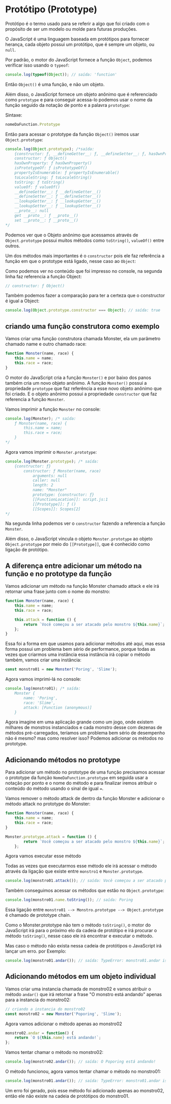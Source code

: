 # Protótipo (Prototype)

Protótipo é o termo usado para se referir a algo que foi criado com o propósito de ser um modelo ou molde para futuras produções.

O JavaScript é uma linguagem baseada em protótipos  para fornecer herança, cada objeto possui um protótipo, que é sempre um objeto, ou `null`.

Por padrão, o motor do JavaScript fornece a função `Object`, podemos verificar isso usando o `typeof`:

```js
console.log(typeof(Object)); // saída: 'function'
```

Então `Object()` é uma função, e não um objeto.

Além disso, o JavaScript fornece um objeto anônimo que é referenciado como `prototype` e para conseguir acessa-lo podemos usar o nome da função seguido da notação de ponto e a palavra `prototype`:

Sintaxe:

```js
nomeDaFunction.Prototype
```

Então para acessar o prototype da função `Object()` iremos usar `Object.prototype`:

```js
console.log(Object.prototype); /*saída:
    {constructor: ƒ, __defineGetter__: ƒ, __defineSetter__: ƒ, hasOwnProperty: ƒ, __lookupGetter__: ƒ, …}
    constructor: ƒ Object()
    hasOwnProperty: ƒ hasOwnProperty()
    isPrototypeOf: ƒ isPrototypeOf()
    propertyIsEnumerable: ƒ propertyIsEnumerable()
    toLocaleString: ƒ toLocaleString()
    toString: ƒ toString()
    valueOf: ƒ valueOf()
    __defineGetter__: ƒ __defineGetter__()
    __defineSetter__: ƒ __defineSetter__()
    __lookupGetter__: ƒ __lookupGetter__()
    __lookupSetter__: ƒ __lookupSetter__()
    __proto__: null
    get __proto__: ƒ __proto__()
    set __proto__: ƒ __proto__()
*/

```

Podemos ver que o Objeto anônimo que acessamos através de `Object.prototype` possui muitos métodos como `toString()`, `valueOf()` entre outros.

Um dos métodos mais importantes é o `constructor` pois ele faz referência a função em que o prototype está ligado, nesse caso ao `Object`:

Como podemos ver no conteúdo que foi impresso no console, na segunda linha faz referencia a função Object:

```js
// constructor: ƒ Object()
```

Também podemos fazer a comparação para ter a certeza que o constructor é igual a Object:

```js
console.log(Object.prototype.constructor === Object); // saída: true
```

## criando uma função construtora como exemplo

Vamos criar uma função construtora chamada Monster, ela um parâmetro chamado name e outro chamado race:

```js
function Monster(name, race) {
    this.name = name;
    this.race = race;
}
```

O motor do JavaScript cria a função `Monster()` e por baixo dos panos também cria um novo objeto anônimo. A função `Monster()` possui a propriedade `prototype` que faz referência a esse novo objeto anônimo que foi criado. E o objeto anônimo possui a propriedade `constructor` que faz referencia a função `Monster`.

Vamos imprimir a função `Monster` no console:

```js
console.log(Monster); /* saída:
    ƒ Monster(name, race) {
        this.name = name;
        this.race = race;
    }
*/
```

Agora vamos imprimir o `Monster.prototype`:

```js
console.log(Monster.prototype); /* saída:
    {constructor: ƒ}
        constructor: ƒ Monster(name, race)
            arguments: null
            caller: null
            length: 2
            name: "Monster"
            prototype: {constructor: ƒ}
            [[FunctionLocation]]: script.js:1
            [[Prototype]]: ƒ ()
            [[Scopes]]: Scopes[2]
*/
```

Na segunda linha podemos ver o `constructor` fazendo a referencia a função `Monster`.

Além disso, o JavaScript vincula o objeto `Monster.prototype` ao  objeto `Object.prototype` por meio do `[[Prototype]]`, que é conhecido como ligação de protótipo.

## A diferença entre adicionar um método na função e no prototype da função

Vamos adicionar um método na função Monster chamado attack e ele irá retornar uma frase junto com o nome do monstro:

```js
function Monster(name, race) {
    this.name = name;
    this.race = race;

    this.attack = function () {
        return `Você começou a ser atacado pelo monstro ${this.name}`;
    };
}
```

Essa foi a forma em que usamos para adicionar métodos até aqui, mas essa forma possui um problema bem sério de performance, porque todas as vezes que criarmos uma instância essa instância irá copiar o método também, vamos criar uma instância:

```js
const monstro01 = new Monster('Poring', 'Slime');
```

Agora vamos imprimi-lá no console:

```js
console.log(monstro01); /* saída:
    Monster {
        name: 'Poring',
        race: 'Slime',
        attack: [Function (anonymous)]
    }
```

Agora imagine em uma aplicação grande como um jogo, onde existem milhares de monstros instanciados e cada monstro desse com dezenas de métodos pré-carregados, teríamos um problema bem sério de desempenho não é mesmo? mas como resolver isso? Podemos adicionar os métodos no prototype.

## Adicionando métodos no prototype

Para adicionar um método no prototype de uma função precisamos acessar o  prototype da função `NomeDaFunction.prototype` em seguida usar a notação por ponto e o nome do método e para finalizar iremos atribuir o conteúdo do método usando o sinal de igual `=`.

Vamos remover o método attack de dentro da função Monster e adicionar o método attack no prototype do Monster:

```js
function Monster(name, race) {
    this.name = name;
    this.race = race;
}

Monster.prototype.attack = function () {
        return `Você começou a ser atacado pelo monstro ${this.name}`;
    };
```

Agora vamos executar esse método

Todas as vezes que executarmos esse método ele irá acessar o método através da ligação que existe entre `monstro1` e `Monster.prototype`.

```js
console.log(monstro01.attack()); // saída: Você começou a ser atacado pelo monstro Poring
```

Também conseguimos acessar os métodos que estão no `Object.prototype`:

```js
console.log(monstro01.name.toString()); // saída: Poring
```

Essa ligação entre `monstro01 --> Monstro.prototype --> Object.prototype` é chamado de prototype chain.

Como o Monster.prototype não tem o método `toString()`, o motor do JavaScript irá para o próximo elo da cadeia de protótipo e irá procurar o método `toString()`, nesse caso ele irá encontrar e executar o método.

Mas caso o método não exista nessa cadeia de protótipos o JavaScript irá lançar um erro. por Exemplo:

```js
console.log(monstro01.andar()); // saída: TypeError: monstro01.andar is not a function
```

## Adicionando métodos em um objeto individual

Vamos criar uma instancia chamada de monstro02 e vamos atribuir o método `andar()` que irá retornar a frase "O monstro está andando" apenas para a instancia do monstro02:

```js
// criando a instancia do monstro02
const monstro02 = new Monster('Poporing', 'Slime');
```

Agora vamos adicionar o método apenas ao monstro02

```js
monstro02.andar = function() {
    return `O ${this.name} está andando!`;
};
```

Vamos tentar chamar o método no monstro02:

```js
console.log(monstro02.andar()); // saída: O Poporing está andando!
```

O método funcionou, agora vamos tentar chamar o método no monstro01:

```js
console.log(monstro01.andar()); // saída: TypeError: monstro01.andar is not a function
```

Um erro foi gerado, pois esse método foi adicionado apenas ao monstro02, então ele não existe na cadeia de protótipos do monstro01.

